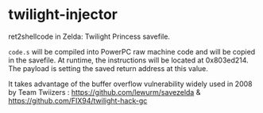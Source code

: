 # twilight-injector
ret2shellcode in Zelda: Twilight Princess savefile.

``code.s`` will be compiled into PowerPC raw machine code and will be copied in the savefile. At runtime, the instructions will be located at 0x803ed214. The payload is setting the saved return address at this value.

It takes advantage of the buffer overflow vulnerability widely used in 2008 by Team Twiizers : https://github.com/lewurm/savezelda & https://github.com/FIX94/twilight-hack-gc
